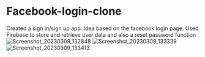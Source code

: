 # Facebook-login-clone
Created a sign in/sign up app. Idea based on the facebook login page. Used Firebase to store and retrieve user data and also a reset password function
![Screenshot_20230309_132848](https://user-images.githubusercontent.com/62471882/224305169-c7013431-878d-47fe-85e1-8285cbe0d037.png)
![Screenshot_20230309_133339](https://user-images.githubusercontent.com/62471882/224305191-f4af0d02-50a5-4f21-b29a-c3540cfbd910.png)
![Screenshot_20230309_133413](https://user-images.githubusercontent.com/62471882/224305200-bd0733f4-2610-4f3d-9a76-25fcb243d911.png)
